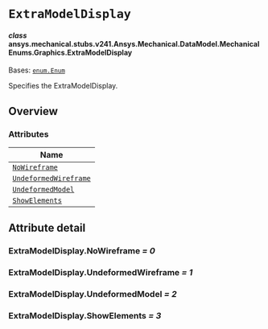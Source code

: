 # `ExtraModelDisplay`



#### *class* ansys.mechanical.stubs.v241.Ansys.Mechanical.DataModel.MechanicalEnums.Graphics.ExtraModelDisplay

Bases: [`enum.Enum`](https://docs.python.org/3/library/enum.html#enum.Enum)

Specifies the ExtraModelDisplay.

<!-- !! processed by numpydoc !! -->

<a id="overview"></a>

## Overview

### Attributes

| Name |
| ---------------------------------------------------------------------------------------------------------------------------------------------------------------- |
| [`NoWireframe`](../../../../../../v242/Ansys/Mechanical/DataModel/MechanicalEnums/Graphics/ExtraModelDisplay.md#ExtraModelDisplay.NoWireframe) |
| [`UndeformedWireframe`](../../../../../../v242/Ansys/Mechanical/DataModel/MechanicalEnums/Graphics/ExtraModelDisplay.md#ExtraModelDisplay.UndeformedWireframe) |
| [`UndeformedModel`](../../../../../../v242/Ansys/Mechanical/DataModel/MechanicalEnums/Graphics/ExtraModelDisplay.md#ExtraModelDisplay.UndeformedModel) |
| [`ShowElements`](../../../../../../v242/Ansys/Mechanical/DataModel/MechanicalEnums/Graphics/ExtraModelDisplay.md#ExtraModelDisplay.ShowElements) |

<a id="attribute-detail"></a>

## Attribute detail

<a id="ExtraModelDisplay.NoWireframe"></a>

### ExtraModelDisplay.NoWireframe *= 0*

<a id="ExtraModelDisplay.UndeformedWireframe"></a>

### ExtraModelDisplay.UndeformedWireframe *= 1*

<a id="ExtraModelDisplay.UndeformedModel"></a>

### ExtraModelDisplay.UndeformedModel *= 2*

<a id="ExtraModelDisplay.ShowElements"></a>

### ExtraModelDisplay.ShowElements *= 3*


